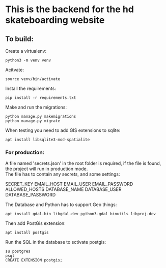 # This is the backend for the hd skateboarding website


## To build: 

Create a virtualenv: 
```
python3 -m venv venv
```

Acitvate: 
```
source venv/bin/activate
```

Install the requirements: 
```
pip install -r requirements.txt
```

Make and run the migrations: 
```
python manage.py makemigrations
python manage.py migrate
```

When testing you need to add GIS extensions to sqlite: 
```
apt install libsqlite3-mod-spatialite
```

### For production: 

A file named 'secrets.json' in the root folder is required, if the file is found, the project will run in production mode.  
The file has to contain any secrets, and some settings: 

SECRET_KEY
EMAIL_HOST
EMAIL_USER
EMAIL_PASSWORD
ALLOWED_HOSTS
DATABASE_NAME
DATABASE_USER
DATABASE_PASSWORD

The Database and Python has to support Geo things: 
```
apt install gdal-bin libgdal-dev python3-gdal binutils libproj-dev
```

Then add PostGis extension: 

```
apt install postgis
```

Run the SQL in the database to sctivate postgis: 
```
su postgres
psql
CREATE EXTENSION postgis;
```